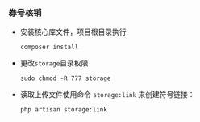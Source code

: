 ### 券号核销
- 安装核心库文件，项目根目录执行
    ```
    composer install
    ```
- 更改`storage`目录权限
    ```
    sudo chmod -R 777 storage
    ```
- 读取上传文件使用命令 `storage:link` 来创建符号链接：
    ```
    php artisan storage:link
    ```
